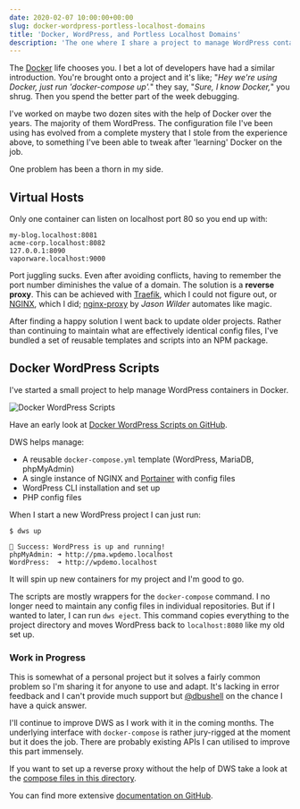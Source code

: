 ```yaml
---
date: 2020-02-07 10:00:00+00:00
slug: docker-wordpress-portless-localhost-domains
title: 'Docker, WordPress, and Portless Localhost Domains'
description: 'The one where I share a project to manage WordPress containers in Docker.'
---
```


The [Docker](https://www.docker.com/) life chooses you. I bet a lot of developers have had a similar introduction. You're brought onto a project and it's like; "_Hey we're using Docker, just run 'docker-compose up'._" they say, "_Sure, I know Docker,_" you shrug. Then you spend the better part of the week debugging.

I've worked on maybe two dozen sites with the help of Docker over the years. The majority of them WordPress. The configuration file I've been using has evolved from a complete mystery that I stole from the experience above, to something I've been able to tweak after 'learning' Docker on the job.

One problem has been a thorn in my side.

## Virtual Hosts

Only one container can listen on localhost port 80 so you end up with:

```
my-blog.localhost:8081
acme-corp.localhost:8082
127.0.0.1:8090
vaporware.localhost:9000
```

Port juggling sucks. Even after avoiding conflicts, having to remember the port number diminishes the value of a domain. The solution is a **reverse proxy**. This can be achieved with [Traefik](https://docs.traefik.io/), which I could not figure out, or [NGINX](https://www.nginx.com/), which I did; [nginx-proxy](https://github.com/jwilder/nginx-proxy/) by _Jason Wilder_ automates like magic.

After finding a happy solution I went back to update older projects. Rather than continuing to maintain what are effectively identical config files, I've bundled a set of reusable templates and scripts into an NPM package.

## Docker WordPress Scripts

I've started a small project to help manage WordPress containers in Docker.

![Docker WordPress Scripts](/images/blog/2020/dws-logo.svg)

Have an early look at [Docker WordPress Scripts on GitHub](https://github.com/dbushell/docker-wordpress-scripts).

DWS helps manage:

* A reusable `docker-compose.yml` template (WordPress, MariaDB, phpMyAdmin)
* A single instance of NGINX and [Portainer](https://www.portainer.io/) with config files
* WordPress CLI installation and set up
* PHP config files

When I start a new WordPress project I can just run:

```
$ dws up

🐹 Success: WordPress is up and running!
phpMyAdmin: ➜ http://pma.wpdemo.localhost
WordPress:  ➜ http://wpdemo.localhost
```

It will spin up new containers for my project and I'm good to go.

The scripts are mostly wrappers for the `docker-compose` command. I no longer need to maintain any config files in individual repositories. But if I wanted to later, I can run `dws eject`. This command copies everything to the project directory and moves WordPress back to `localhost:8080` like my old set up.

### Work in Progress

This is somewhat of a personal project but it solves a fairly common problem so I'm sharing it for anyone to use and adapt. It's lacking in error feedback and I can't provide much support but [@dbushell](https://twitter.com/dbushell) on the chance I have a quick answer.

I'll continue to improve DWS as I work with it in the coming months. The underlying interface with `docker-compose` is rather jury-rigged at the moment but it does the job. There are probably existing APIs I can utilised to improve this part immensely.

If you want to set up a reverse proxy without the help of DWS take a look at the [compose files in this directory](https://github.com/dbushell/docker-wordpress-scripts/tree/master/config).

You can find more extensive [documentation on GitHub](https://github.com/dbushell/docker-wordpress-scripts/blob/master/README.md).

<style>
.b-post [src$="dws-logo.svg"] {
  background: #fff;
  padding: 1.5rem;
  width: 300px;
}
</style>

